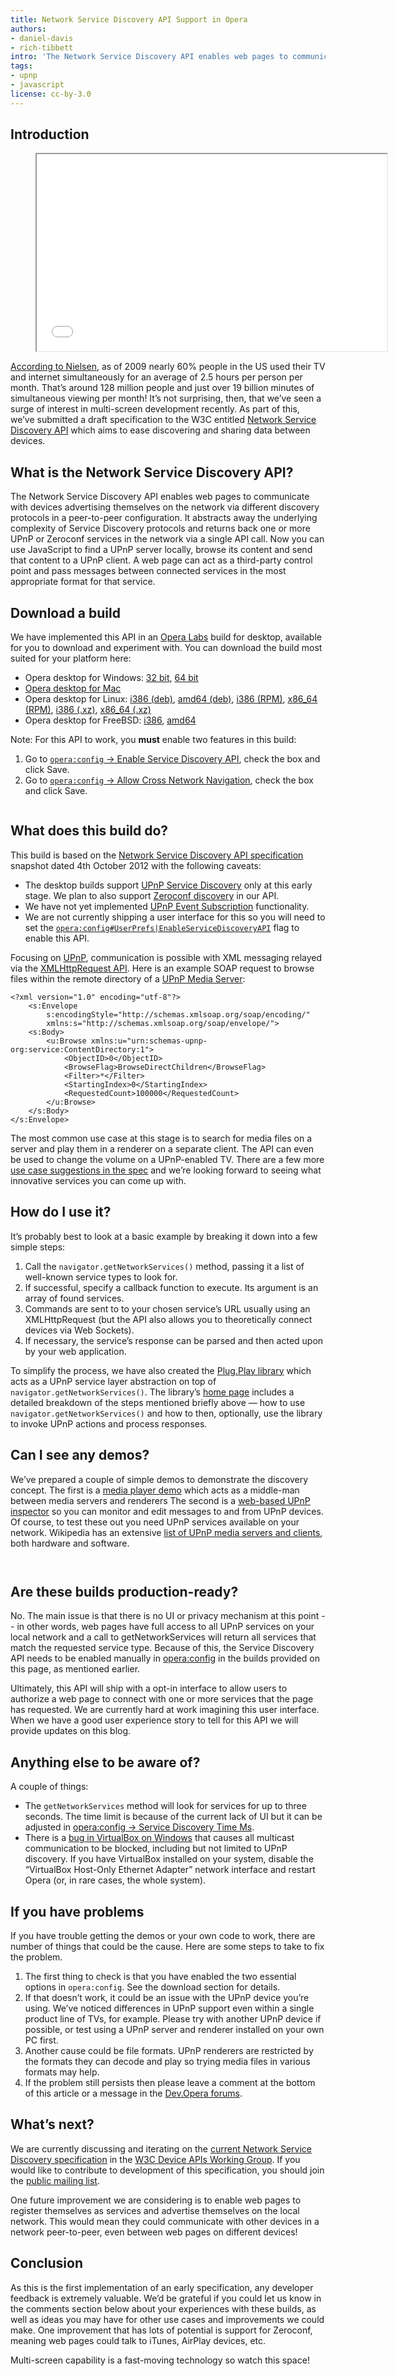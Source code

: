 ```yaml
---
title: Network Service Discovery API Support in Opera
authors:
- daniel-davis
- rich-tibbett
intro: 'The Network Service Discovery API enables web pages to communicate with devices advertising themselves on the network via different discovery protocols in a peer-to-peer configuration. Now you can use JavaScript to find a UPnP server locally, browse its content and send that content to a UPnP client. This article, with links to experimental builds, shows you how.'
tags:
- upnp
- javascript
license: cc-by-3.0
---
```


## Introduction

<figure class="figure">
	<iframe width="560" height="315" src="//www.youtube.com/embed/dujaAWwGVB4" allowfullscreen class="figure__media"></iframe>
</figure>

[According to Nielsen][1], as of 2009 nearly 60% people in the US used their TV and internet simultaneously for an average of 2.5 hours per person per month. That’s around 128 million people and just over 19 billion minutes of simultaneous viewing per month! It’s not surprising, then, that we’ve seen a surge of interest in multi-screen development recently. As part of this, we’ve submitted a draft specification to the W3C entitled [Network Service Discovery API][2] which aims to ease discovering and sharing data between devices.

[1]: http://blog.nielsen.com/nielsenwire/online_mobile/three-screen-report-media-consumption-and-multi-tasking-continue-to-increase/
[2]: http://www.w3.org/TR/2012/WD-discovery-api-20121004/

## What is the Network Service Discovery API?

The Network Service Discovery API enables web pages to communicate with devices advertising themselves on the network via different discovery protocols in a peer-to-peer configuration. It abstracts away the underlying complexity of Service Discovery protocols and returns back one or more UPnP or Zeroconf services in the network via a single API call. Now you can use JavaScript to find a UPnP server locally, browse its content and send that content to a UPnP client. A web page can act as a third-party control point and pass messages between connected services in the most appropriate format for that service.

## Download a build

We have implemented this API in an [Opera Labs][3] build for desktop, available for you to download and experiment with. You can download the build most suited for your platform here:

[3]: http://dev.opera.com/labs

- Opera desktop for Windows: [32 bit][4], [64 bit][5]
- [Opera desktop for Mac][6]
- Opera desktop for Linux: [i386 (deb)][7], [amd64 (deb)][8], [i386 (RPM)][9], [x86_64 (RPM)][10], [i386 (.xz)][11], [x86_64 (.xz)][12]
- Opera desktop for FreeBSD: [i386][13], [amd64][14]

[4]: http://www.opera.com/download/get.pl?id=35124&sub=true&nothanks=yes&location=360
[5]: http://www.opera.com/download/get.pl?id=35125&sub=true&nothanks=yes&location=360
[6]: http://www.opera.com/download/get.pl?id=35126&sub=true&nothanks=yes&location=360
[7]: http://www.opera.com/download/get.pl?id=35121&sub=true&nothanks=yes&location=360
[8]: http://www.opera.com/download/get.pl?id=35120&sub=true&nothanks=yes&location=360
[9]: http://www.opera.com/download/get.pl?id=35123&sub=true&nothanks=yes&location=360
[10]: http://www.opera.com/download/get.pl?id=35122&sub=true&nothanks=yes&location=360
[11]: http://www.opera.com/download/get.pl?id=35118&sub=true&nothanks=yes&location=360
[12]: http://www.opera.com/download/get.pl?id=35119&sub=true&nothanks=yes&location=360
[13]: http://www.opera.com/download/get.pl?id=35117&sub=true&nothanks=yes&location=360
[14]: http://www.opera.com/download/get.pl?id=35116&sub=true&nothanks=yes&location=360

Note: For this API to work, you **must** enable two features in this build:

1. Go to <a href="opera:config#UserPrefs|EnableServiceDiscoveryAPI"><code>opera:config</code> -> Enable Service Discovery API</a>, check the box and click Save.
2. Go to <a href="opera:config#Network|AllowCrossNetworkNavigation"><code>opera:config</code> -> Allow Cross Network Navigation</a>, check the box and click Save.

<figure class="figure">
	<img src="{{ page.id }}/opera-config-service-discovery.png" alt="" class="figure__media">
</figure>

## What does this build do?

This build is based on the [Network Service Discovery API specification][18] snapshot dated 4th October 2012 with the following caveats:

[18]: http://www.w3.org/TR/2012/WD-discovery-api-20121004/

- The desktop builds support [UPnP Service Discovery][19] only at this early stage. We plan to also support [Zeroconf discovery][20] in our API.
- We have not yet implemented [UPnP Event Subscription][21] functionality.
- We are not currently shipping a user interface for this so you will need to set the <a href="opera:config#UserPrefs|EnableServiceDiscoveryAPI"><code>opera:config#UserPrefs|EnableServiceDiscoveryAPI</code></a> flag to enable this API.

[19]: http://www.w3.org/TR/2012/WD-discovery-api-20121004/#simple-service-discovery-protocol-ssdp
[20]: http://www.w3.org/TR/2012/WD-discovery-api-20121004/#zeroconf-mdns-dns-sd
[21]: http://www.w3.org/TR/2012/WD-discovery-api-20121004/#dfn-setup-a-upnp-events-subscription

Focusing on [UPnP][23], communication is possible with XML messaging relayed via the [XMLHttpRequest API][24]. Here is an example SOAP request to browse files within the remote directory of a [UPnP Media Server][25]:

[23]: http://upnp.org
[24]: http://dev.opera.com/articles/view/xhr2/
[25]: http://upnp.org/specs/av/av1/

	<?xml version="1.0" encoding="utf-8"?>
		<s:Envelope
			s:encodingStyle="http://schemas.xmlsoap.org/soap/encoding/"
			xmlns:s="http://schemas.xmlsoap.org/soap/envelope/">
		<s:Body>
			<u:Browse xmlns:u="urn:schemas-upnp-org:service:ContentDirectory:1">
				<ObjectID>0</ObjectID>
				<BrowseFlag>BrowseDirectChildren</BrowseFlag>
				<Filter>*</Filter>
				<StartingIndex>0</StartingIndex>
				<RequestedCount>100000</RequestedCount>
			</u:Browse>
		</s:Body>
	</s:Envelope>

The most common use case at this stage is to search for media files on a server and play them in a renderer on a separate client. The API can even be used to change the volume on a UPnP-enabled TV. There are a few more [use case suggestions in the spec][26] and we’re looking forward to seeing what innovative services you can come up with.

[26]: http://www.w3.org/TR/2012/WD-discovery-api-20121004/#use-cases-and-requirements

## How do I use it?

It’s probably best to look at a basic example by breaking it down into a few simple steps:

1. Call the `navigator.getNetworkServices()` method, passing it a list of well-known service types to look for.
2. If successful, specify a callback function to execute. Its argument is an array of found services.
3. Commands are sent to to your chosen service’s URL usually using an XMLHttpRequest (but the API also allows you to theoretically connect devices via Web Sockets).
4. If necessary, the service’s response can be parsed and then acted upon by your web application.

To simplify the process, we have also created the [Plug.Play library][27] which acts as a UPnP service layer abstraction on top of `navigator.getNetworkServices()`. The library’s [home page][28] includes a detailed breakdown of the steps mentioned briefly above — how to use `navigator.getNetworkServices()` and how to then, optionally, use the library to invoke UPnP actions and process responses.

[27]: http://richtr.github.com/plug.play.js/
[28]: https://github.com/richtr/plug.play.js

## Can I see any demos?

We’ve prepared a couple of simple demos to demonstrate the discovery concept. The first is a [media player demo][29] which acts as a middle-man between media servers and renderers The second is a [web-based UPnP inspector][30] so you can monitor and edit messages to and from UPnP devices. Of course, to test these out you need UPnP services available on your network. Wikipedia has an extensive [list of UPnP media servers and clients][31], both hardware and software.

[29]: http://dev.opera.com/static/articles/2012/nsd-demo/
[30]: http://dev.opera.com/static/articles/2012/snoopnp/
[31]: http://en.wikipedia.org/wiki/List_of_UPnP_AV_media_servers_and_clients

<figure class="figure">
	<a href="{{ page.id }}/nsd-demo/"><img src="{{ page.id }}/upnp-web-demo.png" alt="" class="figure__media"></a>
</figure>

<figure class="figure">
	<a href="{{ page.id }}/snoopnp/"><img src="{{ page.id }}/javascript-upnp-inspector.png" alt="" class="figure__media"></a>
</figure>

## Are these builds production-ready?

No. The main issue is that there is no UI or privacy mechanism at this point -- in other words, web pages have full access to all UPnP services on your local network and a call to getNetworkServices will return all services that match the requested service type. Because of this, the Service Discovery API needs to be enabled manually in <a href="opera:config#UserPrefs|EnableServiceDiscoveryAPI">opera:config</a> in the builds provided on this page, as mentioned earlier.

Ultimately, this API will ship with a opt-in interface to allow users to authorize a web page to connect with one or more services that the page has requested. We are currently hard at work imagining this user interface. When we have a good user experience story to tell for this API we will provide updates on this blog.

## Anything else to be aware of?

A couple of things:

- The `getNetworkServices` method will look for services for up to three seconds. The time limit is because of the current lack of UI but it can be adjusted in <a href="opera:config#UserPrefs|ServiceDiscoveryTimeMs">opera:config -> Service Discovery Time Ms</a>.
- There is a [bug in VirtualBox on Windows][38] that causes all multicast communication to be blocked, including but not limited to UPnP discovery. If you have VirtualBox installed on your system, disable the “VirtualBox Host-Only Ethernet Adapter” network interface and restart Opera (or, in rare cases, the whole system).

[38]: https://www.virtualbox.org/ticket/8698

## If you have problems

If you have trouble getting the demos or your own code to work, there are number of things that could be the cause. Here are some steps to take to fix the problem.

1. The first thing to check is that you have enabled the two essential options in `opera:config`. See the download section for details.
2. If that doesn’t work, it could be an issue with the UPnP device you’re using. We’ve noticed differences in UPnP support even within a single product line of TVs, for example. Please try with another UPnP device if possible, or test using a UPnP server and renderer installed on your own PC first.
3. Another cause could be file formats. UPnP renderers are restricted by the formats they can decode and play so trying media files in various formats may help.
4. If the problem still persists then please leave a comment at the bottom of this article or a message in the [Dev.Opera forums][39].

[39]: http://my.opera.com/community/forums/tgr.dml?id=2157

## What’s next?

We are currently discussing and iterating on the [current Network Service Discovery specification][40] in the [W3C Device APIs Working Group][41]. If you would like to contribute to development of this specification, you should join the [public mailing list][42].

[40]: http://www.w3.org/TR/2012/WD-discovery-api-20121004/
[41]: http://www.w3.org/2009/dap/
[42]: http://lists.w3.org/Archives/Public/public-device-apis/

One future improvement we are considering is to enable web pages to register themselves as services and advertise themselves on the local network. This would mean they could communicate with other devices in a network peer-to-peer, even between web pages on different devices!

## Conclusion

As this is the first implementation of an early specification, any developer feedback is extremely valuable. We’d be grateful if you could let us know in the comments section below about your experiences with these builds, as well as ideas you may have for other use cases and improvements we could make. One improvement that has lots of potential is support for Zeroconf, meaning web pages could talk to iTunes, AirPlay devices, etc.

Multi-screen capability is a fast-moving technology so watch this space!
